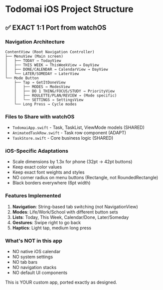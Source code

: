 # Todomai iOS Project Structure

## ✅ EXACT 1:1 Port from watchOS

### Navigation Architecture
```
ContentView (Root Navigation Controller)
├── MenuView (Main screen)
│   ├── TODAY → TodayView
│   ├── THIS WEEK → ThisWeekView → DayView
│   ├── DONE/CALENDAR → CalendarView → DayView
│   └── LATER/SOMEDAY → LaterView
└── Mode Button
    ├── Tap → GetItDoneView
    │   ├── MODES → ModesView
    │   ├── DO 1 THING/FOCUS/STUDY → PriorityView
    │   ├── ROULETTE/PLAN/REVIEW → (Mode specific)
    │   └── SETTINGS → SettingsView
    └── Long Press → Cycle modes
```

### Files to Share with watchOS
- `TodomaiApp.swift` - Task, TaskList, ViewMode models (SHARED)
- `AnimatedTaskRow.swift` - Task row component (ADAPT)
- `TaskStore.swift` - Core business logic (SHARED)

### iOS-Specific Adaptations
- Scale dimensions by 1.3x for phone (32pt → 42pt buttons)
- Keep exact color values
- Keep exact font weights and styles
- NO corner radius on menu buttons (Rectangle, not RoundedRectangle)
- Black borders everywhere (6pt width)

### Features Implemented
1. **Navigation**: String-based tab switching (not NavigationView)
2. **Modes**: Life/Work/School with different button sets
3. **Lists**: Today, This Week, Calendar/Done, Later/Someday
4. **Gestures**: Swipe right to go back
5. **Haptics**: Light tap, medium long press

### What's NOT in this app
- NO native iOS calendar
- NO system settings
- NO tab bars
- NO navigation stacks
- NO default UI components

This is YOUR custom app, ported exactly as designed.